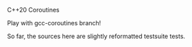 
C++20 Coroutines

Play with gcc-coroutines branch!

So far, the sources here are slightly reformatted testsuite tests.
